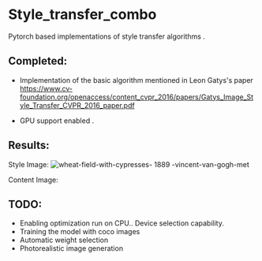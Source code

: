 # Style_transfer_combo

Pytorch based implementations of style transfer algorithms . 

## Completed:
- Implementation of the basic algorithm mentioned in Leon Gatys's paper https://www.cv-foundation.org/openaccess/content_cvpr_2016/papers/Gatys_Image_Style_Transfer_CVPR_2016_paper.pdf

- GPU support enabled .

## Results:

Style Image:
![wheat-field-with-cypresses- 1889 -vincent-van-gogh-met](https://user-images.githubusercontent.com/14272549/43407061-456f9600-943b-11e8-997d-d146d696db70.jpg)

 
Content Image: 
 
 

 
## TODO:

- Enabling optimization run on CPU.. Device selection capability.
- Training the model with coco images
- Automatic weight selection
- Photorealistic image generation 
